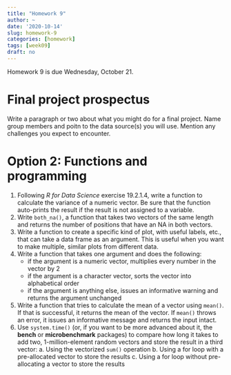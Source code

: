 ```yaml
---
title: "Homework 9"
author: ~
date: '2020-10-14'
slug: homework-9
categories: [homework]
tags: [week09]
draft: no
---
```


Homework 9 is due Wednesday, October 21.

<!--more-->

# Final project prospectus

Write a paragraph or two about what you might do for a final project. Name group members and poitn to the data source(s) you will use. Mention any challenges you expect to encounter.

# Option 2: Functions and programming

1. Following *R for Data Science* exercise 19.2.1.4, write a function to calculate the variance of a numeric vector.  Be sure that the function auto-prints the result if the result is not assigned to a variable.
2. Write `both_na()`, a function that takes two vectors of the same length and returns the number of positions that have an NA in both vectors.
3. Write a function to create a specific kind of plot, with useful labels, etc., that can take a data frame as an argument. This is useful when you want to make multiple, similar plots from different data.
4. Write a function that takes one argument and does the following:
    * if the argument is a numeric vector, multiplies every number in the vector by 2
    * if the argument is a character vector, sorts the vector into alphabetical order
    * if the argument is anything else, issues an informative warning and returns the argument unchanged
5. Write a function that tries to calculate the mean of a vector using `mean()`. If that is successful, it returns the mean of the vector. If `mean()` throws an error, it issues an informative message and returns the input intact.
6. Use `system.time()` (or, if you want to be more advanced about it, the **bench** or **microbenchmark** packages) to compare how long it takes to add two, 1-million-element random vectors and store the result in a third vector:
        a. Using the vectorized `sum()` operation
        b. Using a for loop with a pre-allocated vector to store the results
        c. Using a for loop without pre-allocating a vector to store the results